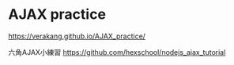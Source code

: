 # AJAX practice

https://verakang.github.io/AJAX_practice/


六角AJAX小練習
https://github.com/hexschool/nodejs_ajax_tutorial